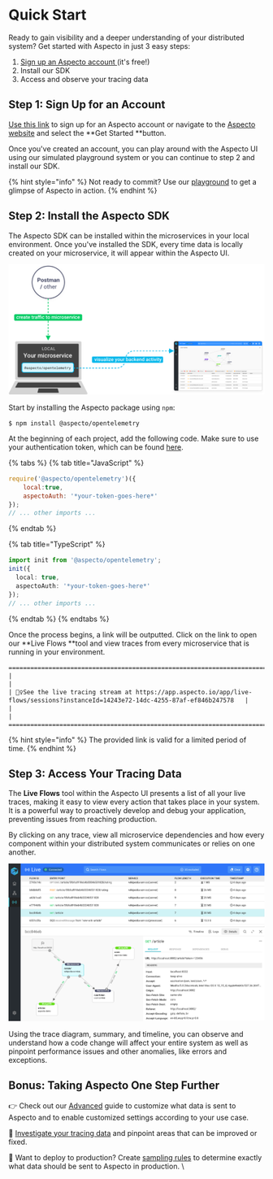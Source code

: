# Quick Start

Ready to gain visibility and a deeper understanding of your distributed system? Get started with Aspecto in just 3 easy steps:

1. [Sign up an Aspecto account ](https://app.aspecto.io/user/login)(it's free!)
2. Install our SDK
3. Access and observe your tracing data 

## Step 1: Sign Up for an Account 

[Use this link](https://app.aspecto.io/user/login) to sign up for an Aspecto account or navigate to the [Aspecto website](https://www.aspecto.io) and select the **Get Started **button. 

Once you've created an account, you can play around with the Aspecto UI using our simulated playground system or you can continue to step 2 and install our SDK. 

{% hint style="info" %}
Not ready to commit? Use our [playground](https://app.aspecto.io/play/live-flows) to get a glimpse of Aspecto in action. 
{% endhint %}

## Step 2: Install the Aspecto SDK 

The Aspecto SDK can be installed within the microservices in your local environment. Once you've installed the SDK, every time data is locally created on your microservice, it will appear within the Aspecto UI.

![](<../.gitbook/assets/image (14).png>)

Start by installing the Aspecto package using `npm`: 

```
$ npm install @aspecto/opentelemetry
```

At the beginning of each project, add the following code. Make sure to use your authentication token, which can be found [here](https://app.aspecto.io/app/integration/api-key). 

{% tabs %}
{% tab title="JavaScript" %}
```javascript
require('@aspecto/opentelemetry')({
    local:true,
    aspectoAuth: '*your-token-goes-here*'
});
// ... other imports ...
```
{% endtab %}

{% tab title="TypeScript" %}
```typescript
import init from '@aspecto/opentelemetry';
init({
  local: true,
  aspectoAuth: '*your-token-goes-here*'
});
// ... other imports ...
```
{% endtab %}
{% endtabs %}

Once the process begins, a link will be outputted. Click on the link to open our **Live Flows **tool and view traces from every microservice that is running in your environment. 

```
=====================================================================================================================================
|                                                                                                                                   |
| 🕵️‍♀️See the live tracing stream at https://app.aspecto.io/app/live-flows/sessions?instanceId=14243e72-14dc-4255-87af-ef846b247578   |
|                                                                                                                                   |
=====================================================================================================================================
```

{% hint style="info" %}
The provided link is valid for a limited period of time.
{% endhint %}

## Step 3: Access Your Tracing Data 

The **Live Flows** tool within the Aspecto UI presents a list of all your live traces, making it easy to view every action that takes place in your system. It is a powerful way to proactively develop and debug your application, preventing issues from reaching production.

By clicking on any trace, view all microservice dependencies and how every component within your distributed system communicates or relies on one another. 

![](<../.gitbook/assets/image (15).png>)

Using the trace diagram, summary, and timeline, you can observe and understand how a code change will affect your entire system as well as pinpoint performance issues and other anomalies, like errors and exceptions. 

## Bonus: Taking Aspecto One Step Further 

👉  Check out our [Advanced](https://docs.aspecto.io/v1/getting-started/install/advanced) guide to customize what data is sent to Aspecto and to enable customized settings according to your use case. 

🔎 [Investigate your tracing data](https://app.gitbook.com/@aspecto/s/v1/\~/drafts/-Mh8W41dJNYI10DR8WQN/observability-debugging/untitled) and pinpoint areas that can be improved or fixed. 

🚀 Want to deploy to production? Create [sampling rules](https://docs.aspecto.io/v1/settings/sampling-rules) to determine exactly what data should be sent to Aspecto in production. \


